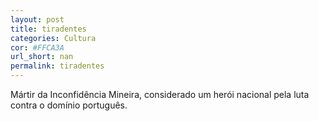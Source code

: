 ```yaml
---
layout: post
title: tiradentes
categories: Cultura
cor: #FFCA3A
url_short: nan
permalink: tiradentes
---
```

Mártir da Inconfidência Mineira, considerado um herói nacional pela luta contra o domínio português.
